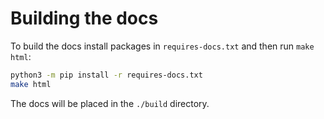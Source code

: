 # Building the docs

To build the docs install packages in `requires-docs.txt` and then run `make html`:
```bash
python3 -m pip install -r requires-docs.txt
make html
```

The docs will be placed in the `./build` directory.